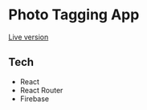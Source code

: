 # Photo Tagging App

[Live version](https://tobiasolsson.github.io/photo-tagging-app)

## Tech

- React
- React Router
- Firebase
